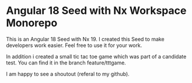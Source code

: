# Angular 18 Seed with Nx Workspace Monorepo

This is an Angular 18 Seed with Nx 19. I created this Seed to make developers work easier. 
Feel free to use it for your work.

In addition i created a small tic tac toe game which was part of a candidate test. You can find it in the branch feature/tttgame.

I am happy to see a shoutout (referal to my github).
